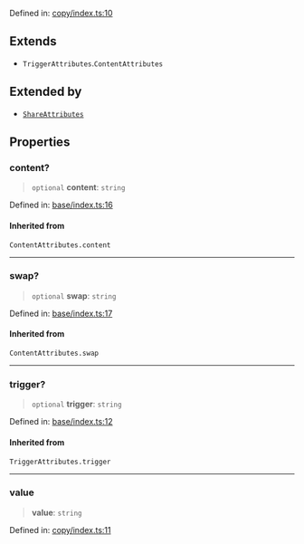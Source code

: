 Defined in: [copy/index.ts:10](https://github.com/rossrobino/components/blob/main/packages/drab/src/copy/index.ts#L10)

## Extends

- `TriggerAttributes`.`ContentAttributes`

## Extended by

- [`ShareAttributes`](/PUBLIC_PATH/interfaces/ShareAttributes.md)

## Properties

<a id="content"></a>

### content?

> `optional` **content**: `string`

Defined in: [base/index.ts:16](https://github.com/rossrobino/components/blob/main/packages/drab/src/base/index.ts#L16)

#### Inherited from

`ContentAttributes.content`

---

<a id="swap"></a>

### swap?

> `optional` **swap**: `string`

Defined in: [base/index.ts:17](https://github.com/rossrobino/components/blob/main/packages/drab/src/base/index.ts#L17)

#### Inherited from

`ContentAttributes.swap`

---

<a id="trigger"></a>

### trigger?

> `optional` **trigger**: `string`

Defined in: [base/index.ts:12](https://github.com/rossrobino/components/blob/main/packages/drab/src/base/index.ts#L12)

#### Inherited from

`TriggerAttributes.trigger`

---

<a id="value"></a>

### value

> **value**: `string`

Defined in: [copy/index.ts:11](https://github.com/rossrobino/components/blob/main/packages/drab/src/copy/index.ts#L11)
